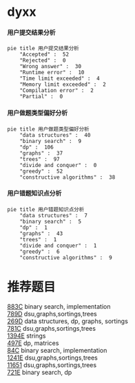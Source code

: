 # dyxx

<!-- tabs:start -->



#### **用户提交结果分析**

```mermaid
pie title 用户提交结果分析
    "Accepted" :  52
    "Rejected" :  0
    "Wrong answer" :  30
    "Runtime error" :  10
    "Time limit exceeded" :  4
    "Memory limit exceeded" :  2
    "Compilation error" :  2
    "Partial" :  0
```

#### **用户做题类型偏好分析**

```mermaid
pie title 用户做题类型偏好分析
    "data structures" :  40
    "binary search" :  9
    "dp" :  106
    "graphs" :  37
    "trees" :  97
    "divide and conquer" :  0
    "greedy" :  52
    "constructive algorithms" :  38
```
#### **用户错题知识点分析**

```mermaid
pie title 用户错题知识点分析
    "data structures" :  7
    "binary search" :  5
    "dp" :  1
    "graphs" :  43
    "trees" :  1
    "divide and conquer" :  1
    "greedy" :  6
    "constructive algorithms" :  9
```



<!-- tabs:end -->
# 推荐题目
[883C](https://codeforces.com/contest/883/problem/C)		binary search,
                        implementation		  
[789D](https://codeforces.com/contest/789/problem/D)		dsu,graphs,sortings,trees		  
[269D](https://codeforces.com/contest/269/problem/D)		data structures,
                        dp,
                        graphs,
                        sortings		  
[781C](https://codeforces.com/contest/781/problem/C)		dsu,graphs,sortings,trees		  
[1394E](https://codeforces.com/contest/1394/problem/E)		strings		  
[497E](https://codeforces.com/contest/497/problem/E)		dp,
                        matrices		  
[84C](https://codeforces.com/contest/84/problem/C)		binary search,
                        implementation		  
[1241E](https://codeforces.com/contest/1241/problem/E)		dsu,graphs,sortings,trees		  
[11651](https://codeforces.com/contest/1165/problem/1)		dsu,graphs,sortings,trees		  
[721E](https://codeforces.com/contest/721/problem/E)		binary search,
                        dp		  
